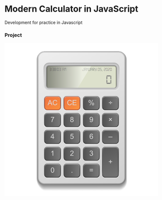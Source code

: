 # Modern Calculator in JavaScript

Development for practice in Javascript

### Project
<p align="center">
  <img src="img/calculator.png">
</p>